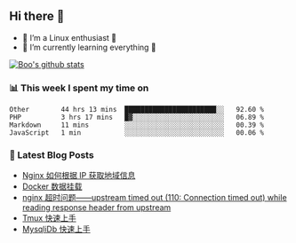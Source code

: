 ## Hi there 👋
* 🔭 I’m a Linux enthusiast 🐧️
* 🏃️ I’m currently learning everything 🏃️

[![Boo's github stats](https://github-readme-stats.vercel.app/api?username=0xAiKang)](https://github.com/anuraghazra/github-readme-stats)

<!-- [![Most Used Langs](https://github-readme-stats.vercel.app/api/top-langs/?username=0xAiKang)](https://github.com/anuraghazra/github-readme-stats) -->

### 📊 This week I spent my time on
<!--START_SECTION:waka-->
```text
Other        44 hrs 13 mins  ███████████████████████░░   92.60 % 
PHP          3 hrs 17 mins   █▓░░░░░░░░░░░░░░░░░░░░░░░   06.89 % 
Markdown     11 mins         ░░░░░░░░░░░░░░░░░░░░░░░░░   00.39 % 
JavaScript   1 min           ░░░░░░░░░░░░░░░░░░░░░░░░░   00.06 % 
```
<!--END_SECTION:waka-->

### 📕 Latest Blog Posts
<!-- BLOG-POST-LIST:START -->
- [Nginx 如何根据 IP 获取地域信息](https://www.0x2beace.com/how-does-nginx-obtain-geographic-information-based-on-ip/)
- [Docker 数据挂载](https://www.0x2beace.com/docker-data-mount/)
- [nginx 超时问题——upstream timed out (110: Connection timed out) while reading response header from upstream](https://www.0x2beace.com/nginx-timeout-problem-upstream-timed-out-110-Connection-timed-out-while-reading-response-header-from-upstream/)
- [Tmux 快速上手](https://www.0x2beace.com/tmux-quick-start/)
- [MysqliDb 快速上手](https://www.0x2beace.com/mysqlidb-is-quick-to-get-started/)
<!-- BLOG-POST-LIST:END -->

